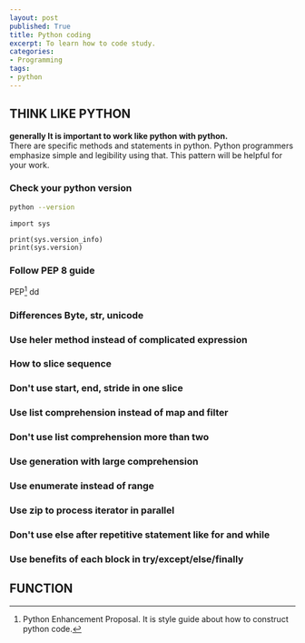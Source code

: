 ```yaml
---
layout: post
published: True
title: Python coding
excerpt: To learn how to code study.
categories: 
- Programming
tags: 
- python
---
```


## THINK LIKE PYTHON
**generally It is important to work like python with python.**  
There are specific methods and statements in python. Python programmers emphasize simple and legibility using that. This pattern will be helpful for your work.

### Check your python version

```bash
python --version
```

```
import sys

print(sys.version_info)
print(sys.version)

```


### Follow PEP 8 guide
PEP[^PEP] dd

### Differences Byte, str, unicode

### Use heler method instead of complicated expression

### How to slice sequence

### Don't use start, end, stride in one slice

### Use list comprehension instead of map and filter

### Don't use list comprehension more than two

### Use generation with large comprehension

### Use enumerate instead of range

### Use zip to process iterator in parallel

### Don't use else after repetitive statement like for and while

### Use benefits of each block in try/except/else/finally

## FUNCTION

[^PEP]: Python Enhancement Proposal. It is style guide about how to construct python code. 

